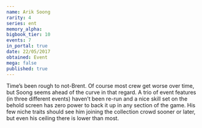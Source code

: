 ```yaml
---
name: Arik Soong
rarity: 4
series: ent
memory_alpha:
bigbook_tier: 10
events: 7
in_portal: true
date: 22/05/2017
obtained: Event
mega: false
published: true
---
```


Time’s been rough to not-Brent. Of course most crew get worse over time, but Soong seems ahead of the curve in that regard. A trio of event features (in three different events) haven’t been re-run and a nice skill set on the behold screen has zero power to back it up in any section of the game. His few niche traits should see him joining the collection crowd sooner or later, but even his ceiling there is lower than most.
